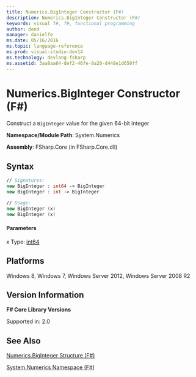 ```yaml
---
title: Numerics.BigInteger Constructor (F#)
description: Numerics.BigInteger Constructor (F#)
keywords: visual f#, f#, functional programming
author: dend
manager: danielfe
ms.date: 05/16/2016
ms.topic: language-reference
ms.prod: visual-studio-dev14
ms.technology: devlang-fsharp
ms.assetid: 3aa8aa64-def2-46fe-9a20-d448e1d650ff
---
```


# Numerics.BigInteger Constructor (F#)

Construct a `BigInteger` value for the given 64-bit integer

**Namespace/Module Path**: System.Numerics

**Assembly**: FSharp.Core (in FSharp.Core.dll)


## Syntax

```fsharp
// Signatures:
new BigInteger : int64 -> BigInteger
new BigInteger : int -> BigInteger

// Usage:
new BigInteger (x)
new BigInteger (x)
```

#### Parameters
*x*
Type: [int64](https://msdn.microsoft.com/library/1bec11c0-45ac-469e-923b-22a1708c0701)

## Platforms
Windows 8, Windows 7, Windows Server 2012, Windows Server 2008 R2

## Version Information
**F# Core Library Versions**

Supported in: 2.0

## See Also
[Numerics.BigInteger Structure &#40;F&#35;&#41;](Numerics.BigInteger-Structure-%5BFSharp%5D.md)

[System.Numerics Namespace &#40;F&#35;&#41;](System.Numerics-Namespace-%5BFSharp%5D.md)
